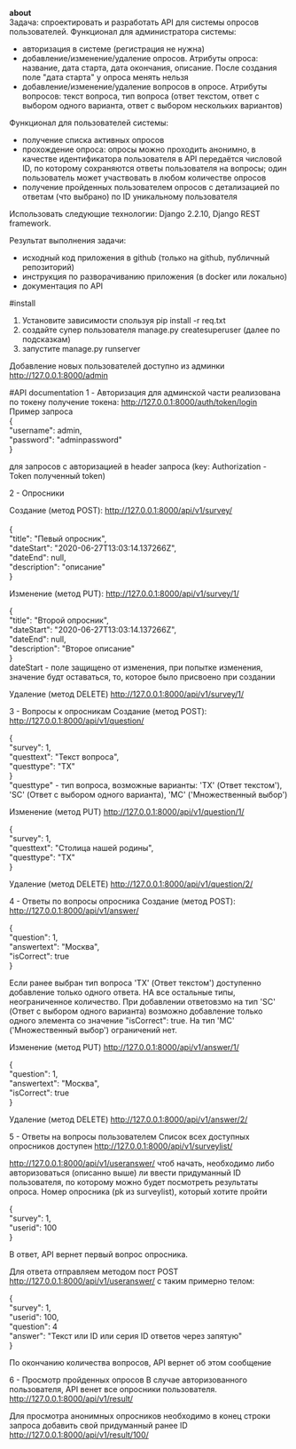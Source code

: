 **about** <br>
Задача: спроектировать и разработать API для системы опросов пользователей.
Функционал для администратора системы:

- авторизация в системе (регистрация не нужна)
- добавление/изменение/удаление опросов. Атрибуты опроса: название, дата старта, дата окончания, описание. После создания поле "дата старта" у опроса менять нельзя
- добавление/изменение/удаление вопросов в опросе. Атрибуты вопросов: текст вопроса, тип вопроса (ответ текстом, ответ с выбором одного варианта, ответ с выбором нескольких вариантов)

Функционал для пользователей системы:
- получение списка активных опросов
- прохождение опроса: опросы можно проходить анонимно, в качестве идентификатора пользователя в API передаётся числовой ID, по которому сохраняются ответы пользователя на вопросы; один пользователь может участвовать в любом количестве опросов
- получение пройденных пользователем опросов с детализацией по ответам (что выбрано) по ID уникальному пользователя

Использовать следующие технологии: Django 2.2.10, Django REST framework.

Результат выполнения задачи:
- исходный код приложения в github (только на github, публичный репозиторий)
- инструкция по разворачиванию приложения (в docker или локально)
- документация по API

#install
1. Установите зависимости спользуя pip install -r req.txt
2. создайте супер пользователя manage.py createsuperuser (далее по подсказкам)
3. запустите manage.py runserver

Добавление новых пользователей доступно из админки
http://127.0.0.1:8000/admin

#API documentation
1 - Авторизация для админской части реализована по токену
получение токена:
http://127.0.0.1:8000/auth/token/login
Пример запроса <br>
{<br>
        "username": admin,<br>
        "password": "adminpassword"<br>
}

для запросов с авторизацией в header запроса (key: Authorization - Token полученный token)

2 - Опросники

Создание (метод POST):
http://127.0.0.1:8000/api/v1/survey/ <br>  
{<br>
        "title": "Певый опросник",<br>
        "dateStart": "2020-06-27T13:03:14.137266Z",<br>
        "dateEnd": null,<br>
        "description": "описание"<br>
    }<br>
   
Изменение (метод PUT):
http://127.0.0.1:8000/api/v1/survey/1/

{<br>
        "title": "Второй опросник",<br>
        "dateStart": "2020-06-27T13:03:14.137266Z",<br>
        "dateEnd": null,<br>
        "description": "Второе описание"<br>
    }<br>
dateStart - поле защищено от изменения, при попытке изменения, значение будт оставаться, то, которое было присвоено при создании

Удаление (метод DELETE)
http://127.0.0.1:8000/api/v1/survey/1/

3 - Вопросы к опросникам
Создание (метод POST):
http://127.0.0.1:8000/api/v1/question/

{<br>
    "survey": 1,<br>
    "questtext": "Текст вопроса",<br>
    "questtype": "TX"<br>
}<br>
"questtype" - тип вопроса, возможные варианты: 'TX' (Ответ текстом'), 'SC' (Ответ с выбором одного варианта), 'MC' ('Множественный выбор')

Изменение (метод PUT)
http://127.0.0.1:8000/api/v1/question/1/

{<br>
    "survey": 1,<br>
    "questtext": "Столица нашей родины",<br>
    "questtype": "TX"<br>
}

Удаление (метод DELETE)
http://127.0.0.1:8000/api/v1/question/2/

4 - Ответы по вопросы опросника
Создание (метод POST):
http://127.0.0.1:8000/api/v1/answer/

{<br>
    "question": 1,<br>
    "answertext": "Москва",<br>
    "isCorrect": true<br>
}<br>

Если ранее выбран тип вопроса 'TX' (Ответ текстом') доступенно добавление только одного ответа.
НА все остальные типы, неограниченное количество. 
При добавлении ответовзмо на тип 'SC' (Ответ с выбором одного варианта) возможно добавление только одного элемента со значение "isCorrect": true.
На тип 'MC' ('Множественный выбор') ограничений нет.

Изменение (метод PUT)
http://127.0.0.1:8000/api/v1/answer/1/

{<br>
    "question": 1,<br>
    "answertext": "Москва",<br>
    "isCorrect": true<br>
}<br>

Удаление (метод DELETE)
http://127.0.0.1:8000/api/v1/answer/2/

5 - Ответы на вопросы пользователем
Список всех доступных опросников доступен 
http://127.0.0.1:8000/api/v1/surveylist/

http://127.0.0.1:8000/api/v1/useranswer/
чтоб начать, необходимо либо авторизоваться (описанно выше) ли ввести придуманный ID пользователя, по которому можно будет посмотреть результаты опроса. Номер опросника (pk из surveylist), который хотите пройти

{<br>
    "survey": 1,<br>
    "userid": 100<br>
}

В ответ, API вернет первый вопрос опросника. 

Для ответа отправляем методом пост POST 
http://127.0.0.1:8000/api/v1/useranswer/
с таким примерно телом:

{<br>
    "survey": 1,<br>
    "userid": 100,<br>
    "question": 4<br>
    "answer": "Текст или ID или серия ID ответов через запятую"<br>
}

По окончанию количества вопросов, API вернет об этом сообщение

6 - Просмотр пройденных опросов
В случае авторизованного пользователя, API венет все опросники пользователя. 
http://127.0.0.1:8000/api/v1/result/

Для просмотра анонимных опросников необходимо в конец строки запроса добавить свой придуманный ранее ID
http://127.0.0.1:8000/api/v1/result/100/